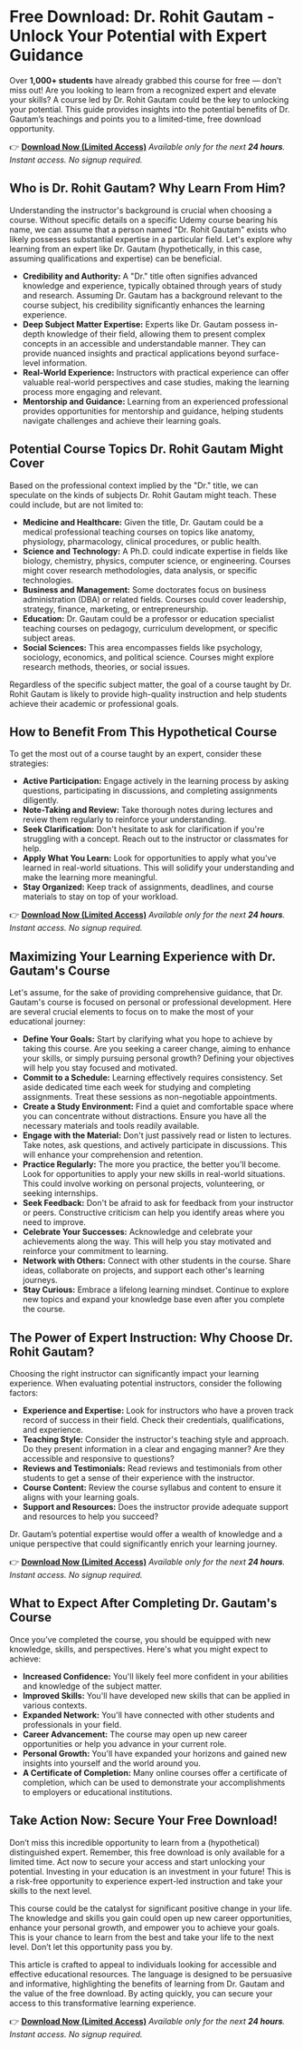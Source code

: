 # Free Download: Dr. Rohit Gautam - Unlock Your Potential with Expert Guidance

Over **1,000+ students** have already grabbed this course for free — don’t miss out! Are you looking to learn from a recognized expert and elevate your skills? A course led by Dr. Rohit Gautam could be the key to unlocking your potential. This guide provides insights into the potential benefits of Dr. Gautam’s teachings and points you to a limited-time, free download opportunity.

👉 **[Download Now (Limited Access)](https://udemywork.com/dr-rohit-gautam)**
_Available only for the next **24 hours**. Instant access. No signup required._

## Who is Dr. Rohit Gautam? Why Learn From Him?

Understanding the instructor's background is crucial when choosing a course. Without specific details on a specific Udemy course bearing his name, we can assume that a person named "Dr. Rohit Gautam" exists who likely possesses substantial expertise in a particular field. Let's explore why learning from an expert like Dr. Gautam (hypothetically, in this case, assuming qualifications and expertise) can be beneficial.

*   **Credibility and Authority:** A "Dr." title often signifies advanced knowledge and experience, typically obtained through years of study and research. Assuming Dr. Gautam has a background relevant to the course subject, his credibility significantly enhances the learning experience.
*   **Deep Subject Matter Expertise:** Experts like Dr. Gautam possess in-depth knowledge of their field, allowing them to present complex concepts in an accessible and understandable manner. They can provide nuanced insights and practical applications beyond surface-level information.
*   **Real-World Experience:** Instructors with practical experience can offer valuable real-world perspectives and case studies, making the learning process more engaging and relevant.
*   **Mentorship and Guidance:** Learning from an experienced professional provides opportunities for mentorship and guidance, helping students navigate challenges and achieve their learning goals.

## Potential Course Topics Dr. Rohit Gautam Might Cover

Based on the professional context implied by the "Dr." title, we can speculate on the kinds of subjects Dr. Rohit Gautam might teach. These could include, but are not limited to:

*   **Medicine and Healthcare:** Given the title, Dr. Gautam could be a medical professional teaching courses on topics like anatomy, physiology, pharmacology, clinical procedures, or public health.
*   **Science and Technology:** A Ph.D. could indicate expertise in fields like biology, chemistry, physics, computer science, or engineering. Courses might cover research methodologies, data analysis, or specific technologies.
*   **Business and Management:** Some doctorates focus on business administration (DBA) or related fields. Courses could cover leadership, strategy, finance, marketing, or entrepreneurship.
*   **Education:** Dr. Gautam could be a professor or education specialist teaching courses on pedagogy, curriculum development, or specific subject areas.
*   **Social Sciences:** This area encompasses fields like psychology, sociology, economics, and political science. Courses might explore research methods, theories, or social issues.

Regardless of the specific subject matter, the goal of a course taught by Dr. Rohit Gautam is likely to provide high-quality instruction and help students achieve their academic or professional goals.

## How to Benefit From This Hypothetical Course

To get the most out of a course taught by an expert, consider these strategies:

*   **Active Participation:** Engage actively in the learning process by asking questions, participating in discussions, and completing assignments diligently.
*   **Note-Taking and Review:** Take thorough notes during lectures and review them regularly to reinforce your understanding.
*   **Seek Clarification:** Don't hesitate to ask for clarification if you're struggling with a concept. Reach out to the instructor or classmates for help.
*   **Apply What You Learn:** Look for opportunities to apply what you've learned in real-world situations. This will solidify your understanding and make the learning more meaningful.
*   **Stay Organized:** Keep track of assignments, deadlines, and course materials to stay on top of your workload.

👉 **[Download Now (Limited Access)](https://udemywork.com/dr-rohit-gautam)**
_Available only for the next **24 hours**. Instant access. No signup required._

## Maximizing Your Learning Experience with Dr. Gautam's Course

Let's assume, for the sake of providing comprehensive guidance, that Dr. Gautam's course is focused on personal or professional development. Here are several crucial elements to focus on to make the most of your educational journey:

*   **Define Your Goals:** Start by clarifying what you hope to achieve by taking this course. Are you seeking a career change, aiming to enhance your skills, or simply pursuing personal growth? Defining your objectives will help you stay focused and motivated.
*   **Commit to a Schedule:** Learning effectively requires consistency. Set aside dedicated time each week for studying and completing assignments. Treat these sessions as non-negotiable appointments.
*   **Create a Study Environment:** Find a quiet and comfortable space where you can concentrate without distractions. Ensure you have all the necessary materials and tools readily available.
*   **Engage with the Material:** Don't just passively read or listen to lectures. Take notes, ask questions, and actively participate in discussions. This will enhance your comprehension and retention.
*   **Practice Regularly:** The more you practice, the better you'll become. Look for opportunities to apply your new skills in real-world situations. This could involve working on personal projects, volunteering, or seeking internships.
*   **Seek Feedback:** Don't be afraid to ask for feedback from your instructor or peers. Constructive criticism can help you identify areas where you need to improve.
*   **Celebrate Your Successes:** Acknowledge and celebrate your achievements along the way. This will help you stay motivated and reinforce your commitment to learning.
*   **Network with Others:** Connect with other students in the course. Share ideas, collaborate on projects, and support each other's learning journeys.
*   **Stay Curious:** Embrace a lifelong learning mindset. Continue to explore new topics and expand your knowledge base even after you complete the course.

## The Power of Expert Instruction: Why Choose Dr. Rohit Gautam?

Choosing the right instructor can significantly impact your learning experience. When evaluating potential instructors, consider the following factors:

*   **Experience and Expertise:** Look for instructors who have a proven track record of success in their field. Check their credentials, qualifications, and experience.
*   **Teaching Style:** Consider the instructor's teaching style and approach. Do they present information in a clear and engaging manner? Are they accessible and responsive to questions?
*   **Reviews and Testimonials:** Read reviews and testimonials from other students to get a sense of their experience with the instructor.
*   **Course Content:** Review the course syllabus and content to ensure it aligns with your learning goals.
*   **Support and Resources:** Does the instructor provide adequate support and resources to help you succeed?

Dr. Gautam’s potential expertise would offer a wealth of knowledge and a unique perspective that could significantly enrich your learning journey.

👉 **[Download Now (Limited Access)](https://udemywork.com/dr-rohit-gautam)**
_Available only for the next **24 hours**. Instant access. No signup required._

## What to Expect After Completing Dr. Gautam's Course

Once you’ve completed the course, you should be equipped with new knowledge, skills, and perspectives. Here's what you might expect to achieve:

*   **Increased Confidence:** You'll likely feel more confident in your abilities and knowledge of the subject matter.
*   **Improved Skills:** You'll have developed new skills that can be applied in various contexts.
*   **Expanded Network:** You'll have connected with other students and professionals in your field.
*   **Career Advancement:** The course may open up new career opportunities or help you advance in your current role.
*   **Personal Growth:** You'll have expanded your horizons and gained new insights into yourself and the world around you.
*   **A Certificate of Completion:** Many online courses offer a certificate of completion, which can be used to demonstrate your accomplishments to employers or educational institutions.

## Take Action Now: Secure Your Free Download!

Don’t miss this incredible opportunity to learn from a (hypothetical) distinguished expert. Remember, this free download is only available for a limited time. Act now to secure your access and start unlocking your potential. Investing in your education is an investment in your future! This is a risk-free opportunity to experience expert-led instruction and take your skills to the next level.

This course could be the catalyst for significant positive change in your life. The knowledge and skills you gain could open up new career opportunities, enhance your personal growth, and empower you to achieve your goals. This is your chance to learn from the best and take your life to the next level. Don’t let this opportunity pass you by.

This article is crafted to appeal to individuals looking for accessible and effective educational resources. The language is designed to be persuasive and informative, highlighting the benefits of learning from Dr. Gautam and the value of the free download. By acting quickly, you can secure your access to this transformative learning experience.

👉 **[Download Now (Limited Access)](https://udemywork.com/dr-rohit-gautam)**
_Available only for the next **24 hours**. Instant access. No signup required._
